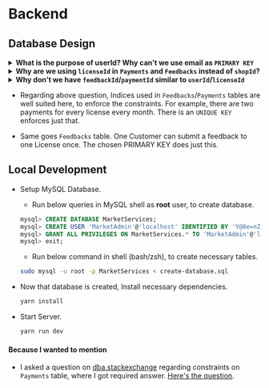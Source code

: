 # Backend

## Database Design

<details><summary><b>What is the purpose of userId? Why can't we use email as <code>PRIMARY KEY</b></code></summary>

Very Valid point. Ofcourse we can use. `email` is a `VARCHAR(255)`, which is 255 bytes (at most). `userId` is `INT`, 4 bytes.

Since they're to be used as PRIMARY KEY, these attributes are also used in other tables. We can easily optimize the space (255 - 4) = 251 bytes, by using `userId`.

We can use `UNIQUE` constraint on `email` to avoid repeated emails.

</details>

<details><summary><b>Why are we using <code>licenseId</code> in <code>Payments</code> and <code>Feedbacks</code> instead of <code>shopId</code>?</b></summary>

Below explanation is for `Payments` table. But it is valid for `Feedbacks` table too.

With `paymentDate` and `shopId` attributes, we can uniquely identify relevant shopKeeper by checking in `Licenses` table. Identifying relevant shopKeeper is another query though. If there is no shopKeeper found, for a given (`paymentDate`, `shopId`) pair, This payment is invalid. So, we need a `BEFORE INSERT` trigger, to check if (`paymentDate`, `shopId`) pair maps to a correct license.

Instead, If we store `licenseId`, All of the above problems will be solved. There is a direct relation for each payment to the licence. `JOIN` operation with `Shops` and `Users`, We can get all details in a single query.

</details>

<details><summary><b>Why don't we have <code>feedbackId</code>/<code>paymentId</code> similar to <code>userId</code>/<code>licenseId</code></b></summary>

The reason of having `userId`/`licenseId` is, we need to reference rows in `Users`/`Licenses` table in other tables. To represent those rows uniquely and using less space at the sametime, we chose `userId`/`licenseId` of `INT` datatype.

There are no tables which uses rows from `Feedbacks`/`Payments` table. So, `feedbackId`/`paymentId` is useless.

</details>

- Regarding above question, Indices used in `Feedbacks`/`Payments` tables are well suited here, to enforce the constraints. For example, there are two payments for every license every month. There is an `UNIQUE KEY` enforces just that.

- Same goes `Feedbacks` table. One Customer can submit a feedback to one License once. The chosen PRIMARY KEY does just this.

## Local Development

- Setup MySQL Database.

  - Run below queries in MySQL shell as **root** user, to create database.

  ```sql
  mysql> CREATE DATABASE MarketServices;
  mysql> CREATE USER 'MarketAdmin'@'localhost' IDENTIFIED BY 'Y@8e=nZNJgnQhC@a';
  mysql> GRANT ALL PRIVILEGES ON MarketServices.* TO 'MarketAdmin'@'localhost';
  mysql> exit;
  ```

  - Run below command in shell (bash/zsh), to create necessary tables.

  ```bash
  sudo mysql -u root -p MarketServices < create-database.sql
  ```

- Now that database is created, Install necessary dependencies.

  ```bash
  yarn install
  ```

- Start Server.
  ```bash
  yarn run dev
  ```

#### Because I wanted to mention

- I asked a question on [dba.stackexchange](https://dba.stackexchange.com) regarding constraints on `Payments` table, where I got required answer. [Here's the question](https://dba.stackexchange.com/q/301580/236454).
